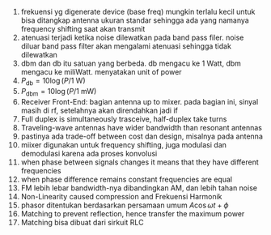 1. frekuensi yg digenerate device (base freq) mungkin terlalu kecil untuk bisa ditangkap antenna ukuran standar sehingga ada yang namanya frequency shifting saat akan transmit
2. atenuasi terjadi ketika noise dilewatkan pada band pass filer. noise diluar band pass filter akan mengalami atenuasi sehingga tidak dilewatkan
3. dbm dan db itu satuan yang berbeda. db mengacu ke 1 Watt, dbm mengacu ke miliWatt. menyatakan unit of power
4. $P_{\text{db}} = 10\log(P/1 \text{ W})$
5. $P_{\text{dbm}} = 10\log(P/1 \text{ mW})$
6. Receiver Front-End: bagian antenna up to mixer. pada bagian ini, sinyal masih di rf, setelahnya akan direndahkan jadi if
7. Full duplex is simultaneously trasceive, half-duplex take turns
8. Traveling-wave antennas have wider bandwidth than resonant antennas
9. pastinya ada trade-off between cost dan design, misalnya pada antenna
10. miixer digunakan untuk frequency shifting, juga modulasi dan demodulasi karena ada proses konvolusi
11. when phase between signals changes it means that they have different frequencies
12. when phase difference remains constant frequencies are equal
13. FM lebih lebar bandwidth-nya dibandingkan AM, dan lebih tahan noise
14. Non-Linearity caused compression and Frekuensi Harmonik
15. phasor ditentukan berdasarkan persamaan umum $A\cos{\omega t + \phi}$
16. Matching to prevent reflection, hence transfer the maximum power
17. Matching bisa dibuat dari sirkuit RLC
